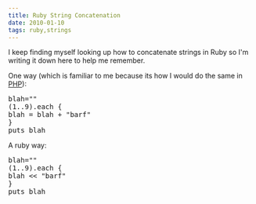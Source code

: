 ```yaml
---
title: Ruby String Concatenation
date: 2010-01-10
tags: ruby,strings
---
```

I keep finding myself looking up how to concatenate strings in Ruby so I'm writing it down here to help me remember.

One way (which is familiar to me because its how I would do the same in [PHP](http://www.php.code-experiments.com/blog/)):

<pre class="sh_sh">
blah=""
(1..9).each {
blah = blah + "barf"
}
puts blah
</pre>

A ruby way:
<pre class="sh_sh">
blah=""
(1..9).each {
blah << "barf"
}
puts blah
</pre>

